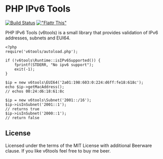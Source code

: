 PHP IPv6 Tools
==============

[![Build Status](https://secure.travis-ci.org/dsp/v6tools.png?branch=master)](http://travis-ci.org/dsp/v6tools)
[!["Flattr This"](http://api.flattr.com/button/flattr-badge-large.png "Flattr This")](http://flattr.com/thing/129857/PHP-IPv6-Tools")

PHP IPv6 Tools (v6tools) is a small library that provides validation of
IPv6 addresses, subnets and EUI64.

    <?php
    require('v6tools/autoload.php');
    
    if (!v6tools\Runtime::isIPv6Supported()) {
        fprintf(STDERR, "No ipv6 support");
        exit(-1);
    }

    $ip = new v6tools\EUI64('2a01:198:603:0:224:d6ff:fe18:618c');
    echo $ip->getMacAddress();
    // echos 00:24:d6:18:61:8c
    
    $ip = new v6tools\Subnet('2001::/16');
    $ip->isInSubnet('2001::1');
    // returns true
    $ip->isInSubnet('2000::1');
    // return false

License
-------
Licensed under the terms of the MIT License with additional Beerware clause.
If you like v6tools feel free to buy me beer.
